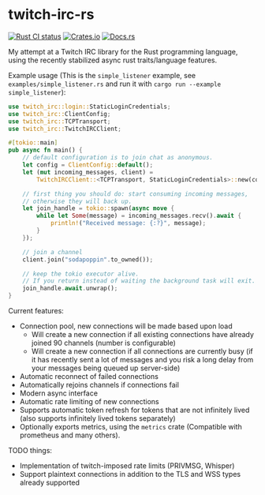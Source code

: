 # twitch-irc-rs

[![Rust CI status](https://github.com/robotty/twitch-irc-rs/workflows/Rust/badge.svg)](https://github.com/robotty/twitch-irc-rs/actions)
[![Crates.io](https://img.shields.io/crates/v/twitch-irc)](https://crates.io/crates/twitch-irc)
[![Docs.rs](https://docs.rs/twitch-irc/badge.svg)](https://docs.rs/twitch-irc)

My attempt at a Twitch IRC library for the Rust programming language, using the recently stabilized async rust traits/language features.

Example usage (This is the `simple_listener` example, see `examples/simple_listener.rs` and run it with `cargo run --example simple_listener`):

```rust
use twitch_irc::login::StaticLoginCredentials;
use twitch_irc::ClientConfig;
use twitch_irc::TCPTransport;
use twitch_irc::TwitchIRCClient;

#[tokio::main]
pub async fn main() {
    // default configuration is to join chat as anonymous.
    let config = ClientConfig::default();
    let (mut incoming_messages, client) =
        TwitchIRCClient::<TCPTransport, StaticLoginCredentials>::new(config);

    // first thing you should do: start consuming incoming messages,
    // otherwise they will back up.
    let join_handle = tokio::spawn(async move {
        while let Some(message) = incoming_messages.recv().await {
            println!("Received message: {:?}", message);
        }
    });

    // join a channel
    client.join("sodapoppin".to_owned());

    // keep the tokio executor alive.
    // If you return instead of waiting the background task will exit.
    join_handle.await.unwrap();
}
```

Current features:
- Connection pool, new connections will be made based upon load
  - Will create a new connection if all existing connections have already joined 90 channels (number is configurable)
  - Will create a new connection if all connections are currently busy (if it has recently sent a lot of messages and you risk a long delay from your messages being queued up server-side)
- Automatic reconnect of failed connections
- Automatically rejoins channels if connections fail
- Modern async interface
- Automatic rate limiting of new connections
- Supports automatic token refresh for tokens that are not infinitely lived (also supports infinitely lived tokens separately)
- Optionally exports metrics, using the `metrics` crate (Compatible with prometheus and many others).

TODO things:
- Implementation of twitch-imposed rate limits (PRIVMSG, Whisper)
- Support plaintext connections in addition to the TLS and WSS types already supported
